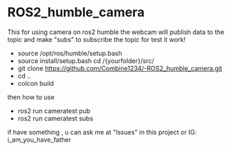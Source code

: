 # ROS2_humble_camera
This for using camera on ros2 humble 
the webcam will publish data to the topic and make "subs" to subscribe the topic for test it work!

- source /opt/ros/humble/setup.bash
- source install/setup.bash
cd /{yourfolder}/src/
- git clone https://github.com/Combine1234/-ROS2_humble_camera.git
- cd ..
- colcon build


then how to use
- ros2 run cameratest pub
- ros2 run cameratest subs

if have something , u can ask me at "Issues" in this project or IG: i_am_you_have_father
